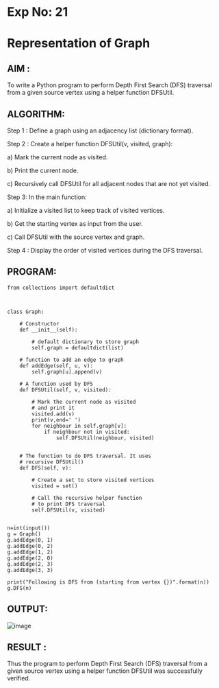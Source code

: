 # Exp No: 21
# Representation of Graph

## AIM :

To write a Python program to perform Depth First Search (DFS) traversal from a given source vertex using a helper function DFSUtil.

## ALGORITHM:

Step 1 : Define a graph using an adjacency list (dictionary format).

Step 2 : Create a helper function DFSUtil(v, visited, graph):

a) Mark the current node as visited.

b) Print the current node.

c) Recursively call DFSUtil for all adjacent nodes that are not yet visited.

Step 3: In the main function:

a) Initialize a visited list to keep track of visited vertices.

b) Get the starting vertex as input from the user.

c) Call DFSUtil with the source vertex and graph.

Step 4 : Display the order of visited vertices during the DFS traversal.

## PROGRAM:

```
from collections import defaultdict



class Graph:

	# Constructor
	def __init__(self):

		# default dictionary to store graph
		self.graph = defaultdict(list)

	# function to add an edge to graph
	def addEdge(self, u, v):
		self.graph[u].append(v)

	# A function used by DFS
	def DFSUtil(self, v, visited):

		# Mark the current node as visited
		# and print it
		visited.add(v)
		print(v,end=' ')
		for neighbour in self.graph[v]:
		    if neighbour not in visited:
		        self.DFSUtil(neighbour, visited)
		
		
	# The function to do DFS traversal. It uses
	# recursive DFSUtil()
	def DFS(self, v):

		# Create a set to store visited vertices
		visited = set()

		# Call the recursive helper function
		# to print DFS traversal
		self.DFSUtil(v, visited)


n=int(input())
g = Graph()
g.addEdge(0, 1)
g.addEdge(0, 2)
g.addEdge(1, 2)
g.addEdge(2, 0)
g.addEdge(2, 3)
g.addEdge(3, 3)

print("Following is DFS from (starting from vertex {})".format(n))
g.DFS(n)
```

## OUTPUT:

![image](https://github.com/user-attachments/assets/38d24331-54f9-4ba6-a746-c70eb3eaa6d3)

## RESULT :

Thus the program to perform Depth First Search (DFS) traversal from a given source vertex using a helper function DFSUtil was successfully verified.

